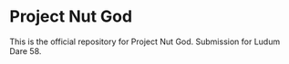 # Project Nut God
This is the official repository for Project Nut God. Submission for Ludum Dare 58.
